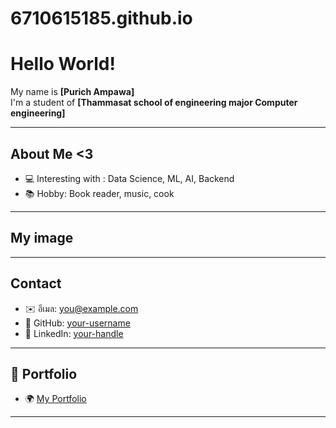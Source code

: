 # 6710615185.github.io

# Hello World! 

My name is **[Purich Ampawa]**  
I'm a student of **[Thammasat school of engineering major Computer engineering]**

---

## About Me <3
- 💻 Interesting with : Data Science, ML, AI, Backend
- 📚 Hobby: Book reader, music, cook

---

## My image

---

## Contact
- ✉️ อีเมล: [you@example.com](mailto:you@example.com)  
- 🐙 GitHub: [your-username](https://github.com/your-username)  
- 💼 LinkedIn: [your-handle](https://www.linkedin.com/in/your-handle)  

---

## 🚀 Portfolio
- 🌍 [My Portfolio](https://github.com/6710615185)
  
---
